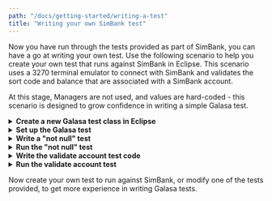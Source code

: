 ```yaml
---
path: "/docs/getting-started/writing-a-test"
title: "Writing your own SimBank test"
---
```


Now you have run through the tests provided as part of SimBank, you can have a go at writing your own test. Use the following scenario to help you create your own test that runs against SimBank in Eclipse. This scenario uses a 3270 terminal emulator to connect with SimBank and validates the sort code and balance that are associated with a SimBank account. 

At this stage, Managers are not used, and values are hard-coded - this scenario is designed to grow confidence in writing a simple Galasa test. 

<details>
<summary><b>Create a new Galasa test class in Eclipse</b></summary>

1. Start Eclipse and [launch SimBank](/docs/getting-started/simbank). 
2. Create a new test class by selecting *File > New > Class* from the main menu and clicking *Next* 
3. In the *Source Folder* field click *Browse* and navigate to *dev.galasa.simbank.tests* > *src/main/java* and click *OK* to add your class to the SimBank tests directory. 
4. In the *Package* field, enter *dev.galasa.tests*.
<p>**Tip:** The suffix *.tests* tells the Galasa framework that this file is a test file.</>  
5. In the *Name* field, type *ValidateAccount*.
5. Click *Finish*. 
The following empty test class is created: 
```
package dev.galasa.simbanks.tests;
public class ValidateAccount {}
```
</details>

<details>
<summary><b>Set up the Galasa test</b></summary>

1. Import the *dev.galasa.Test* package into your test class:
```
package dev.galasa.simbanks.tests;
import dev.galasa.Test;
public class ValidateAccount {}
```
2. Add the *@Test* annotation to tell the Galasa framework that the code that follows this annotation is test code: 
```
package dev.galasa.simbanks.tests;
import dev.galasa.Test;
@Test
public class ValidateAccount {}
```
</details>

<details>
<summary><b>Write a "not null" test</b></summary>

In this scenario, we are testing that we get the correct sort code and balance returned when we browse SimBank for a specified account by using 3270 screens.

1. Provision the resources that you need for the test. 
We know that we need a 3270 terminal. The 3270 terminal needs a z/OS image to run, so the following code from *BasicAccountCreditTest* is copied into the test:
```  
package dev.galasa.simbanks.tests;
import dev.galasa.Test;
import dev.galasa.zos.ZosImage;
import dev.galasa.zos.IZosImage;
import dev.galasa.zos3270.Zos3270Terminal;
import dev.galasa.zos3270.ITerminal;
@Test
public class ValidateAccount {
	 @ZosImage(imageTag="SimBank")
     public IZosImage image;

	 @Zos3270Terminal(imageTag="SimBank")
	 public ITerminal terminal;
} 
```  
2. Write a "not null" test method.
It's a good idea to write a "not null" test method to check that everything is working before you write your test code. Create the test method by and importing the assertThat method and by writing a *public void* method to check that the objects you need are loaded.
```
import static org.assertj.core.api.Assertions.assertThat;
```
```
public void testNotNull() {
	        assertThat(terminal).isNotNull();
	        }
```  
**Tip:** The brackets () indicate that the code is a method.
The following snippet shows the test code that is written so far:  
```
package dev.galasa.simbanks.tests;
import dev.galasa.Test;
import dev.galasa.zos.ZosImage;
import dev.galasa.zos.IZosImage;
import dev.galasa.zos3270.Zos3270Terminal;
import dev.galasa.zos3270.ITerminal;
import static org.assertj.core.api.Assertions.assertThat;
@Test
public class ValidateAccount {
	 @ZosImage(imageTag="SimBank")
     public IZosImage image;

	 @Zos3270Terminal(imageTag="SimBank")
	 public ITerminal terminal;
	 public void testNotNull() {
	        assertThat(terminal).isNotNull();
	        }
}
```  
</details>

<details>
<summary><b>Run the "not null" test</b></summary>

1. From the main menu, choose *Run > Run Configurations*.
2. In the *Create, manage and run configurations* pop-up window, select *Galasa* in the left pane and click the *New launch configuration* icon.
3. Name the configuration and click *OK*.. In this scenario we have named the configuration *ValidateAccount*.
4. In the *Project* field, browse to *dev.galasa.simbank.tests* and click *OK*.
5. In the *Test class* field, browse to *dev.galasa.simbanks.tests.ValidateAccount*.
6. Select *Apply* > *Run*. 

A message `Passed - Test class dev.galasa.simbanks.tests.ValidateAccount` appears in the console window.
</details>

<details>
<summary><b>Write the validate account test code</b></summary> 

When the "not null" test completes successfully, write a second test method to validate the account sort code and balance of a specified account. SimBank has an account with the number *123456789*, so we are using this account for our test in this scenario. 
1. Import the following exceptions to help with debugging the test if it fails. If you do not import the following exceptions, Eclipse will flag this and prompt you to complete the imports. 
```
	 	import java.io.IOException;
	 	import java.net.URISyntaxException;
	 	import dev.galasa.artifact.TestBundleResourceException;
		import dev.galasa.http.HttpClientException;
		import dev.galasa.zos.ZosManagerException;
		import dev.galasa.zos3270.FieldNotFoundException;
		import dev.galasa.zos3270.KeyboardLockedException;
		import dev.galasa.zos3270.TextNotFoundException;
		import dev.galasa.zos3270.TimeoutException;
		import dev.galasa.zos3270.spi.DatastreamException;
		import dev.galasa.zos3270.spi.NetworkException;
```
2. Create a *public void* method to log onto the terminal and open the application. 
When using the 3270 screens, the cursor is positioned under the first letter of the field name, for example, the "U" of Userid. The `.tab` code moves the cursor to the field where a value can be entered. Each time the screen changes, we need to include `waitforkeyboard` code. 
```
	 public void testValidateAccount() throws TestBundleResourceException, URISyntaxException, IOException, HttpClientException, ZosManagerException, DatastreamException, TimeoutException, KeyboardLockedException, NetworkException, FieldNotFoundException, TextNotFoundException, InterruptedException  {
	        //Logon through the session manager
	    	terminal.waitForKeyboard()
	        .positionCursorToFieldContaining("Userid").tab().type("IBMUSER")
	        .positionCursorToFieldContaining("Password").tab().type("SYS1")
	        .enter().waitForKeyboard();	    	
	    	 //Open the banking application
	        terminal.pf1().waitForKeyboard()
	        .clear().waitForKeyboard()
	        .tab().type("bank").enter().waitForKeyboard();
```  
3. Create the new code to validate the correct sort code and balance is returned for account number *123456789*. 
```        
	        //Go to the Browse Accounts screen. 
	        terminal.pf1().waitForKeyboard();
	        //Position the cursor at Account Number field - the cursor is positioned under the letter A of the Account Number. The .tab code moves the cursor to the field where a value can be entered. 
	        terminal.positionCursorToFieldContaining("Account Number").tab();
	        //Enter the account number
	        terminal.type("123456789");
	        //The number is submitted by pressing enter on the terminal. The screen is refreshed, so we need the ```waitforkeyboard```  code
	        //The *sortcode*, *balance* and message *Account Found* should appear on the terminal screen
	        terminal.enter().waitForKeyboard();
```
3. Assert that the values returned are correct:
```
	        //Use the assert methods to test that the expected values are returned to the screen
	        assertThat(terminal.retrieveScreen()).containsOnlyOnce("123456789");
	    	assertThat(terminal.retrieveScreen()).containsOnlyOnce("11-01-45");
	    	assertThat(terminal.retrieveScreen()).containsOnlyOnce("56.72");
	    	assertThat(terminal.retrieveScreen()).containsOnlyOnce("Account Found");       
```
**Tip:** If you have more than one method in your test, you can select which method(s) to run from the Run configurations screen by clicking search on *Test Method*.
</details>

<details>
<summary><b>Run the validate account test</b></summary>

1. From the main menu, choose *Run > Run Configurations*.
2. In the *Create, manage and run configurations* pop-up window, select the *ValidateAccount* test.
3. Click *Run*. 

A message `Passed - Test class dev.galasa.simbanks.tests.ValidateAccount` appears in the console window.
You can view the results by double-clicking the relevant run in the *Galasa Results* tab. You can also add breakpoints to your code and step through to view the value of the variables used in the test.
</details>

Now create your own test to run against SimBank, or modify one of the tests provided, to get more experience in writing Galasa tests. 

